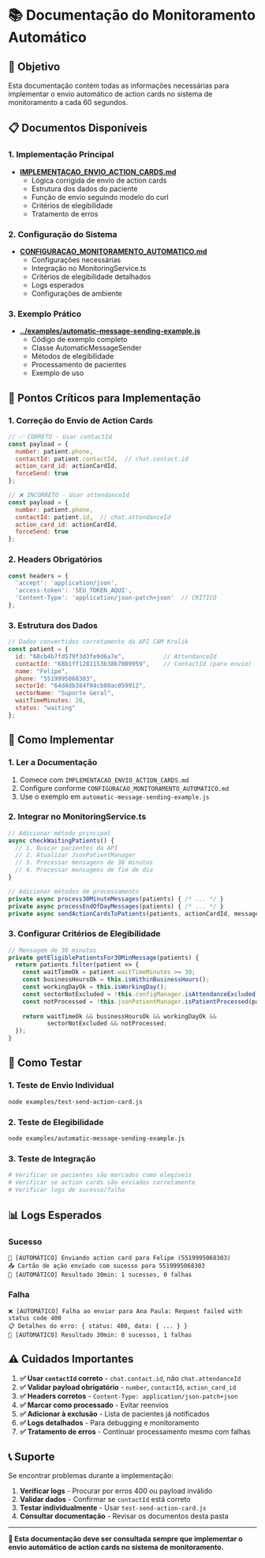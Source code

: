 # 📚 Documentação do Monitoramento Automático

## 🎯 **Objetivo**
Esta documentação contém todas as informações necessárias para implementar o envio automático de action cards no sistema de monitoramento a cada 60 segundos.

## 📋 **Documentos Disponíveis**

### **1. Implementação Principal**
- **[IMPLEMENTACAO_ENVIO_ACTION_CARDS.md](./IMPLEMENTACAO_ENVIO_ACTION_CARDS.md)**
  - Lógica corrigida de envio de action cards
  - Estrutura dos dados do paciente
  - Função de envio seguindo modelo do curl
  - Critérios de elegibilidade
  - Tratamento de erros

### **2. Configuração do Sistema**
- **[CONFIGURACAO_MONITORAMENTO_AUTOMATICO.md](./CONFIGURACAO_MONITORAMENTO_AUTOMATICO.md)**
  - Configurações necessárias
  - Integração no MonitoringService.ts
  - Critérios de elegibilidade detalhados
  - Logs esperados
  - Configurações de ambiente

### **3. Exemplo Prático**
- **[../examples/automatic-message-sending-example.js](../examples/automatic-message-sending-example.js)**
  - Código de exemplo completo
  - Classe AutomaticMessageSender
  - Métodos de elegibilidade
  - Processamento de pacientes
  - Exemplo de uso

## 🔑 **Pontos Críticos para Implementação**

### **1. Correção do Envio de Action Cards**
```javascript
// ✅ CORRETO - Usar contactId
const payload = {
  number: patient.phone,
  contactId: patient.contactId,  // chat.contact.id
  action_card_id: actionCardId,
  forceSend: true
};

// ❌ INCORRETO - Usar attendanceId
const payload = {
  number: patient.phone,
  contactId: patient.id,  // chat.attendanceId
  action_card_id: actionCardId,
  forceSend: true
};
```

### **2. Headers Obrigatórios**
```javascript
const headers = {
  'accept': 'application/json',
  'access-token': 'SEU_TOKEN_AQUI',
  'Content-Type': 'application/json-patch+json'  // CRÍTICO
};
```

### **3. Estrutura dos Dados**
```javascript
// Dados convertidos corretamente da API CAM Krolik
const patient = {
  id: "68cb4b7fd579f3d3fe9d6a7e",           // AttendanceId
  contactId: "68b1ff1281153b38b7009959",    // ContactId (para envio)
  name: "Felipe",
  phone: "5519995068303",
  sectorId: "64d4db384f04cb80ac059912",
  sectorName: "Suporte Geral",
  waitTimeMinutes: 20,
  status: "waiting"
};
```

## 🚀 **Como Implementar**

### **1. Ler a Documentação**
1. Comece com `IMPLEMENTACAO_ENVIO_ACTION_CARDS.md`
2. Configure conforme `CONFIGURACAO_MONITORAMENTO_AUTOMATICO.md`
3. Use o exemplo em `automatic-message-sending-example.js`

### **2. Integrar no MonitoringService.ts**
```typescript
// Adicionar método principal
async checkWaitingPatients() {
  // 1. Buscar pacientes da API
  // 2. Atualizar JsonPatientManager
  // 3. Processar mensagens de 30 minutos
  // 4. Processar mensagens de fim de dia
}

// Adicionar métodos de processamento
private async process30MinuteMessages(patients) { /* ... */ }
private async processEndOfDayMessages(patients) { /* ... */ }
private async sendActionCardsToPatients(patients, actionCardId, messageType) { /* ... */ }
```

### **3. Configurar Critérios de Elegibilidade**
```typescript
// Mensagem de 30 minutos
private getEligiblePatientsFor30MinMessage(patients) {
  return patients.filter(patient => {
    const waitTimeOk = patient.waitTimeMinutes >= 30;
    const businessHoursOk = this.isWithinBusinessHours();
    const workingDayOk = this.isWorkingDay();
    const sectorNotExcluded = !this.configManager.isAttendanceExcluded(patientKey);
    const notProcessed = !this.jsonPatientManager.isPatientProcessed(patient.id);
    
    return waitTimeOk && businessHoursOk && workingDayOk && 
           sectorNotExcluded && notProcessed;
  });
}
```

## 🧪 **Como Testar**

### **1. Teste de Envio Individual**
```bash
node examples/test-send-action-card.js
```

### **2. Teste de Elegibilidade**
```bash
node examples/automatic-message-sending-example.js
```

### **3. Teste de Integração**
```bash
# Verificar se pacientes são marcados como elegíveis
# Verificar se action cards são enviados corretamente
# Verificar logs de sucesso/falha
```

## 📊 **Logs Esperados**

### **Sucesso**
```
🤖 [AUTOMÁTICO] Enviando action card para Felipe (5519995068303)
📤 Cartão de ação enviado com sucesso para 5519995068303
🤖 [AUTOMÁTICO] Resultado 30min: 1 sucessos, 0 falhas
```

### **Falha**
```
❌ [AUTOMÁTICO] Falha ao enviar para Ana Paula: Request failed with status code 400
📋 Detalhes do erro: { status: 400, data: { ... } }
🤖 [AUTOMÁTICO] Resultado 30min: 0 sucessos, 1 falhas
```

## ⚠️ **Cuidados Importantes**

1. **✅ Usar `contactId` correto** - `chat.contact.id`, não `chat.attendanceId`
2. **✅ Validar payload obrigatório** - `number`, `contactId`, `action_card_id`
3. **✅ Headers corretos** - `Content-Type: application/json-patch+json`
4. **✅ Marcar como processado** - Evitar reenvios
5. **✅ Adicionar à exclusão** - Lista de pacientes já notificados
6. **✅ Logs detalhados** - Para debugging e monitoramento
7. **✅ Tratamento de erros** - Continuar processamento mesmo com falhas

## 📞 **Suporte**

Se encontrar problemas durante a implementação:

1. **Verificar logs** - Procurar por erros 400 ou payload inválido
2. **Validar dados** - Confirmar se `contactId` está correto
3. **Testar individualmente** - Usar `test-send-action-card.js`
4. **Consultar documentação** - Revisar os documentos desta pasta

---

**🎯 Esta documentação deve ser consultada sempre que implementar o envio automático de action cards no sistema de monitoramento.**
